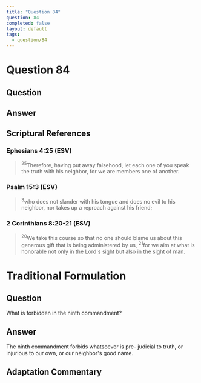 ```yaml
---
title: "Question 84"
question: 84
completed: false
layout: default
tags:
  - question/84
---
```

# Question 84

## Question


## Answer


## Scriptural References
### Ephesians 4:25 (ESV)
> <sup>25</sup>Therefore, having put away falsehood, let each one of you speak the truth with his neighbor, for we are members one of another.

### Psalm 15:3 (ESV)
> <sup>3</sup>who does not slander with his tongue and does no evil to his neighbor, nor takes up a reproach against his friend;

### 2 Corinthians 8:20-21 (ESV)
> <sup>20</sup>We take this course so that no one should blame us about this generous gift that is being administered by us,
> <sup>21</sup>for we aim at what is honorable not only in the Lord's sight but also in the sight of man.

# Traditional Formulation
## Question
What is forbidden in the ninth commandment?

## Answer
The ninth commandment forbids whatsoever is pre- judicial to truth, or injurious to our own, or our neighbor's good name.

## Adaptation Commentary

